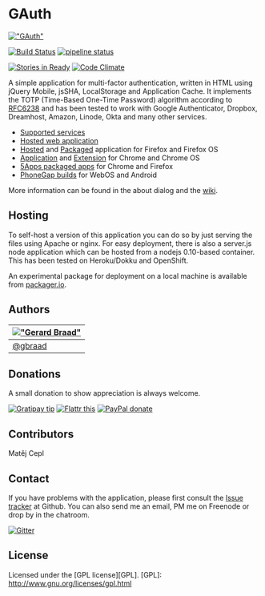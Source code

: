 GAuth
=====

[!["GAuth"](https://raw.githubusercontent.com/gbraad/gauth/master/img/icon_64.png)](http://github.com/gbraad/gauth)

[![Build Status](https://travis-ci.org/gbraad/gauth.svg?branch=master)](https://travis-ci.org/gbraad/html5-google-authenticator)
[![pipeline status](https://gitlab.com/gbraad/gauth/badges/master/pipeline.svg)](https://gitlab.com/gbraad/gauth/commits/master)
<!--[![Build Status](https://drone.io/github.com/gbraad/html5-google-authenticator/status.png)](https://drone.io/github.com/gbraad/html5-google-authenticator/latest)-->
[![Stories in Ready](https://badge.waffle.io/gbraad/gauth.png?label=ready&title=Ready)](https://waffle.io/gbraad/gauth)
[![Code Climate](https://codeclimate.com/github/gbraad/html5-google-authenticator/badges/gpa.svg)](https://codeclimate.com/github/gbraad/html5-google-authenticator)


A simple application for multi-factor authentication, written in HTML using
jQuery Mobile, jsSHA, LocalStorage and Application Cache. It implements the 
TOTP  (Time-Based One-Time Password) algorithm according to [RFC6238](https://tools.ietf.org/html/rfc6238)
 and has been tested to work with Google Authenticator, Dropbox, Dreamhost,
 Amazon, Linode, Okta and many other services.


* [Supported services](https://github.com/gbraad/gauth/wiki/Supported-services)
* [Hosted web application](http://gauth.apps.gbraad.nl "Hosted web application")
* [Hosted](https://marketplace.firefox.com/app/gauth "Firefox Web Application") and [Packaged](https://marketplace.firefox.com/app/gauth-packaged/ "Firefox Packaged Application") application for Firefox and Firefox OS
* [Application](https://chrome.google.com/webstore/detail/gauth-authenticator/jcmgkikfgdbehjdajjdnebnnmmknfblm "Chrome application") and [Extension](https://chrome.google.com/webstore/detail/ilgcnhelpchnceeipipijaljkblbcobl "Chrome extension") for Chrome and Chrome OS
* [5Apps packaged apps](https://5apps.com/gbraad/gauth "5Apps packages") for Chrome and Firefox
* [PhoneGap builds](http://build.phonegap.com/apps/135419/share "PhoneGap Build") for WebOS and Android

More information can be found in the about dialog and the [wiki](https://github.com/gbraad/gauth/wiki "GAuth wiki").


Hosting
-------

To self-host a version of this application you can do so by just serving the files using Apache or nginx. For easy deployment, there is also a server.js node application which can be hosted from a nodejs 0.10-based container. This has been tested on Heroku/Dokku and OpenShift.

An experimental package for deployment on a local machine is available from [packager.io](https://packager.io/gh/gbraad/gauth/).


Authors
-------

| [!["Gerard Braad"](http://gravatar.com/avatar/e466994eea3c2a1672564e45aca844d0.png?s=60)](http://gbraad.nl "Gerard Braad <me@gbraad.nl>") |
|---|
| [@gbraad](https://twitter.com/gbraad)  |


Donations
---------
A small donation to show appreciation is always welcome.

[![Gratipay tip](https://img.shields.io/gratipay/gbraad.svg)](https://gratipay.com/gbraad)
[![Flattr this](http://api.flattr.com/button/flattr-badge-large.png)](http://flattr.com/thing/717982/GAuth-Authenticator)
[![PayPal donate](https://www.paypalobjects.com/en_US/i/btn/btn_donate_SM.gif)](https://www.paypal.com/cgi-bin/webscr?cmd=_donations&business=me%40gbraad%2enl&lc=US&item_name=gbraad&currency_code=USD&bn=PP%2dDonationsBF%3abtn_donate_SM%2egif%3aNonHosted)


Contributors
------------
Matěj Cepl


Contact
-------
If you have problems with the application, please first consult the
[Issue tracker](https://github.com/gbraad/gauth/issues "Issue tracker")
at Github. You can also send me an email, PM me on Freenode or drop by in the chatroom.

[![Gitter](https://badges.gitter.im/Join%20Chat.svg)](https://gitter.im/gbraad/gauth?utm_source=badge&utm_medium=badge&utm_campaign=pr-badge)


License
-------
Licensed under the [GPL license][GPL].
[GPL]: http://www.gnu.org/licenses/gpl.html
